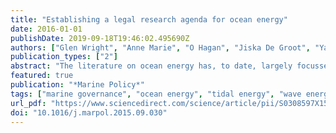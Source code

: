 ```yaml
---
title: "Establishing a legal research agenda for ocean energy"
date: 2016-01-01
publishDate: 2019-09-18T19:46:02.495690Z
authors: ["Glen Wright", "Anne Marie", "O Hagan", "Jiska De Groot", "Yannick Leroy", "Niko Soininen", "Montserrat Abad Castelos", "Rachael Salcido", "Simon Jude", "Julien Rochette", "Sandy Kerr"]
publication_types: ["2"]
abstract: "The literature on ocean energy has, to date, largely focussed on technical, environmental, and, increasingly, social and political aspects. Legal and regulatory factors have received far less attention, despite their importance in supporting this new technology and ensuring its sustainable development. Building on the social sciences research agenda developed by the International network for Social Studies of Marine Energy (ISSMER) and published in Energy Policy, a complementary agenda for legal research linked to ocean energy was set out. Key directions for future research structured around the core themes of marine governance: (i) international law; (ii) environmental impacts; (iii) rights and ownership; (iv) consenting processes; and (v) management of marine space and resources were identified."
featured: true
publication: "*Marine Policy*"
tags: ["marine governance", "ocean energy", "tidal energy", "wave energy"]
url_pdf: "https://www.sciencedirect.com/science/article/pii/S0308597X1500281X"
doi: "10.1016/j.marpol.2015.09.030"
---
```


